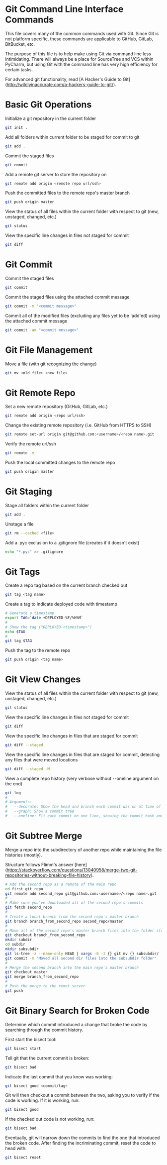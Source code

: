 # Git Command Line Interface Commands

This file covers many of the common commands used with Git. Since Git is not platform specific, these commands are applicable to GitHub, GitLab, BitBucket, etc.

The purpose of this file is to help make using Git via command line less intimidating. There will always be a place for SourceTree and VCS within PyCharm, but using Git with the command line has very high efficiency for certain tasks.

For advanced git functionality, read [A Hacker's Guide to Git] (http://wildlyinaccurate.com/a-hackers-guide-to-git/).


# Basic Git Operations

Initialize a git repository in the current folder

```bash
git init .
```

Add all folders within current folder to be staged for commit to git

```bash
git add .
```

Commit the staged files

```bash
git commit
```

Add a remote git server to store the repository on

```bash
git remote add origin <remote repo url/ssh>
```

Push the committed files to the remote repo's master branch

```bash
git push origin master
```

View the status of all files within the current folder with respect to git (new, unstaged, changed, etc.)

```bash
git status
```

View the specific line changes in files not staged for commit

```bash
git diff
```


# Git Commit

Commit the staged files

```bash
git commit
```

Commit the staged files using the attached commit message

```bash
git commit -m "<commit message>"
```

Commit all of the modified files (excluding any files yet to be 'add'ed) using the attached commit message

```bash
git commit -am "<commit message>"
```


# Git File Management

Move a file (with git recognizing the change)

```bash
git mv <old file> <new file>
```


# Git Remote Repo

Set a new remote repository (GitHub, GitLab, etc.)

```bash
git remote add origin <repo url/ssh>
```

Change the existing remote repository (i.e. GitHub from HTTPS to SSH)

```bash
git remote set-url origin git@github.com:<username>/<repo name>.git
```

Verify the remote url/ssh

```bash
git remote -v
```

Push the local committed changes to the remote repo

```bash
git push origin master
```


# Git Staging

Stage all folders within the current folder

```bash
git add .
```

Unstage a file

```bash
git rm --cached <file>
```

Add a .pyc exclusion to a .gitignore file (creates if it doesn't exist)

```bash
echo "*.pyc" >> .gitignore
```


# Git Tags

Create a repo tag based on the current branch checked out

```bash
git tag <tag name>
```

Create a tag to indicate deployed code with timestamp

```bash
# Generate a timestamp
export TAG=`date +DEPLOYED-%F/%H%M`
#
# Show the tag ("DEPLOYED-<timestamp>")
echo $TAG
#
git tag $TAG
```


Push the tag to the remote repo

```bash
git push origin <tag name>
```


# Git View Changes

View the status of all files within the current folder with respect to git (new, unstaged, changed, etc.)

```bash
git status
```

View the specific line changes in files not staged for commit

```bash
git diff
```

View the specific line changes in files that are staged for commit

```bash
git diff --staged
```

View the specific line changes in files that are staged for commit, detecting any files that were moved locations

```bash
git diff --staged -M
```

View a complete repo history (very verbose without --oneline argument on the end)

```bash
git log
#
# Arguments:
#   --decorate: Show the head and branch each commit was on at time of commit
#   --graph: Show a commit tree
#   --oneline: Fit each commit on one line, showing the commit hash and commit message
```


# Git Subtree Merge

Merge a repo into the subdirectory of another repo while maintaining the file histories (mostly).

Structure follows Flimm's answer [here] (https://stackoverflow.com/questions/13040958/merge-two-git-repositories-without-breaking-file-history).

```bash
# Add the second repo as a remote of the main repo
cd first_git_repo
git remote add second_repo git@github.com:<username>/<repo name>.git
#
# Make sure you've downloaded all of the second repo's commits
git fetch second_repo
#
# Create a local branch from the second repo's master branch
git branch branch_from_second_repo second_repo/master
#
# Move all of the second repo's master branch files into the folder structure you want it to be in in the main repo
git checkout branch_from_second_repo
mkdir subdir
cd subdir
mkdir subsubdir
git ls-tree -z --name-only HEAD | xargs -0 -I {} git mv {} subsubdir/
git commit -m "Moved all second dir files into the subsubdir folder"
#
# Merge the second branch into the main repo's master branch
git checkout master
git merge branch_from_second_repo
#
# Push the merge to the remot server
git push
```


# Git Binary Search for Broken Code

Determine which commit introduced a change that broke the code by searching through the commit history.

First start the bisect tool:
```bash
git bisect start
```

Tell git that the current commit is broken:
```bash
git bisect bad
```

Indicate the last commit that you know was working:
```bash
git bisect good <commit/tag>
```

Git will then checkout a commit between the two, asking you to verify if the code is working. If it is working, run:
```bash
git bisect good
```

If the checked out code is not working, run:
```bash
git bisect bad
```

Eventually, git will narrow down the commits to find the one that introduced the broken code. After finding the incriminating commit, reset the code to head with:
```bash
git bisect reset
```
